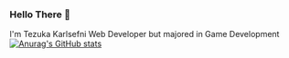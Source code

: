 ### Hello There 🤠
I'm Tezuka Karlsefni Web Developer but majored in Game Development
[![Anurag's GitHub stats](https://github-readme-stats.vercel.app/api?username=TezukaKarlsefni)](https://github.com/anuraghazra/github-readme-stats)
